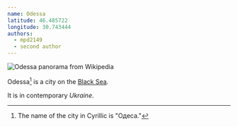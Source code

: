 ```yaml
---
name: Odessa
latitude: 46.485722
longitude: 30.743444
authors:
  - mpd2149
  - second author
---
```


![Odessa panorama from Wikipedia](https://upload.wikimedia.org/wikipedia/commons/thumb/c/c4/Odessa_panorama.jpg/1158px-Odessa_panorama.jpg)

Odessa[^cyrillic-name] is a city on the [Black Sea](https://en.wikipedia.org/wiki/Black_Sea).


It is in contemporary _Ukraine_.

[^cyrillic-name]: The name of the city in Cyrillic is "Одеса."